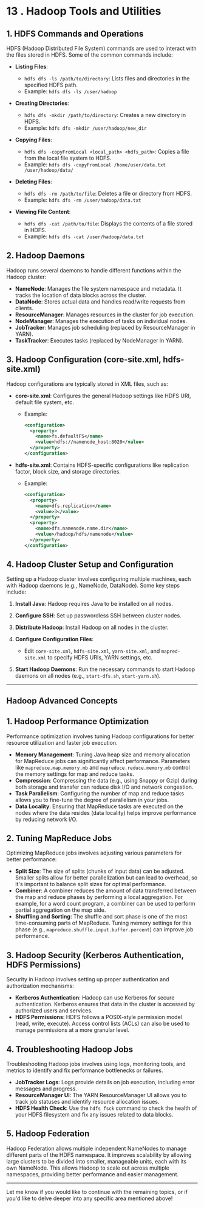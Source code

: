 
# 13 . **Hadoop Tools and Utilities**

## **1. HDFS Commands and Operations**

HDFS (Hadoop Distributed File System) commands are used to interact with the files stored in HDFS. Some of the common commands include:

* **Listing Files**:

  * `hdfs dfs -ls /path/to/directory`: Lists files and directories in the specified HDFS path.
  * Example: `hdfs dfs -ls /user/hadoop`

* **Creating Directories**:

  * `hdfs dfs -mkdir /path/to/directory`: Creates a new directory in HDFS.
  * Example: `hdfs dfs -mkdir /user/hadoop/new_dir`

* **Copying Files**:

  * `hdfs dfs -copyFromLocal <local_path> <hdfs_path>`: Copies a file from the local file system to HDFS.
  * Example: `hdfs dfs -copyFromLocal /home/user/data.txt /user/hadoop/data/`

* **Deleting Files**:

  * `hdfs dfs -rm /path/to/file`: Deletes a file or directory from HDFS.
  * Example: `hdfs dfs -rm /user/hadoop/data.txt`

* **Viewing File Content**:

  * `hdfs dfs -cat /path/to/file`: Displays the contents of a file stored in HDFS.
  * Example: `hdfs dfs -cat /user/hadoop/data.txt`

## **2. Hadoop Daemons**

Hadoop runs several daemons to handle different functions within the Hadoop cluster:

* **NameNode**: Manages the file system namespace and metadata. It tracks the location of data blocks across the cluster.
* **DataNode**: Stores actual data and handles read/write requests from clients.
* **ResourceManager**: Manages resources in the cluster for job execution.
* **NodeManager**: Manages the execution of tasks on individual nodes.
* **JobTracker**: Manages job scheduling (replaced by ResourceManager in YARN).
* **TaskTracker**: Executes tasks (replaced by NodeManager in YARN).

## **3. Hadoop Configuration (core-site.xml, hdfs-site.xml)**

Hadoop configurations are typically stored in XML files, such as:

* **core-site.xml**: Configures the general Hadoop settings like HDFS URI, default file system, etc.

  * Example:

    ```xml
    <configuration>
      <property>
        <name>fs.defaultFS</name>
        <value>hdfs://namenode_host:8020</value>
      </property>
    </configuration>
    ```

* **hdfs-site.xml**: Contains HDFS-specific configurations like replication factor, block size, and storage directories.

  * Example:

    ```xml
    <configuration>
      <property>
        <name>dfs.replication</name>
        <value>3</value>
      </property>
      <property>
        <name>dfs.namenode.name.dir</name>
        <value>/hadoop/hdfs/namenode</value>
      </property>
    </configuration>
    ```

## **4. Hadoop Cluster Setup and Configuration**

Setting up a Hadoop cluster involves configuring multiple machines, each with Hadoop daemons (e.g., NameNode, DataNode). Some key steps include:

1. **Install Java**: Hadoop requires Java to be installed on all nodes.
2. **Configure SSH**: Set up passwordless SSH between cluster nodes.
3. **Distribute Hadoop**: Install Hadoop on all nodes in the cluster.
4. **Configure Configuration Files**:

   * Edit `core-site.xml`, `hdfs-site.xml`, `yarn-site.xml`, and `mapred-site.xml` to specify HDFS URIs, YARN settings, etc.
5. **Start Hadoop Daemons**: Run the necessary commands to start Hadoop daemons on all nodes (e.g., `start-dfs.sh`, `start-yarn.sh`).

---

## **Hadoop Advanced Concepts**

## **1. Hadoop Performance Optimization**

Performance optimization involves tuning Hadoop configurations for better resource utilization and faster job execution.

* **Memory Management**: Tuning Java heap size and memory allocation for MapReduce jobs can significantly affect performance. Parameters like `mapreduce.map.memory.mb` and `mapreduce.reduce.memory.mb` control the memory settings for map and reduce tasks.
* **Compression**: Compressing the data (e.g., using Snappy or Gzip) during both storage and transfer can reduce disk I/O and network congestion.
* **Task Parallelism**: Configuring the number of map and reduce tasks allows you to fine-tune the degree of parallelism in your jobs.
* **Data Locality**: Ensuring that MapReduce tasks are executed on the nodes where the data resides (data locality) helps improve performance by reducing network I/O.

## **2. Tuning MapReduce Jobs**

Optimizing MapReduce jobs involves adjusting various parameters for better performance:

* **Split Size**: The size of splits (chunks of input data) can be adjusted. Smaller splits allow for better parallelization but can lead to overhead, so it's important to balance split sizes for optimal performance.
* **Combiner**: A combiner reduces the amount of data transferred between the map and reduce phases by performing a local aggregation. For example, for a word count program, a combiner can be used to perform partial aggregation on the map side.
* **Shuffling and Sorting**: The shuffle and sort phase is one of the most time-consuming parts of MapReduce. Tuning memory settings for this phase (e.g., `mapreduce.shuffle.input.buffer.percent`) can improve job performance.

## **3. Hadoop Security (Kerberos Authentication, HDFS Permissions)**

Security in Hadoop involves setting up proper authentication and authorization mechanisms:

* **Kerberos Authentication**: Hadoop can use Kerberos for secure authentication. Kerberos ensures that data in the cluster is accessed by authorized users and services.
* **HDFS Permissions**: HDFS follows a POSIX-style permission model (read, write, execute). Access control lists (ACLs) can also be used to manage permissions at a more granular level.

## **4. Troubleshooting Hadoop Jobs**

Troubleshooting Hadoop jobs involves using logs, monitoring tools, and metrics to identify and fix performance bottlenecks or failures.

* **JobTracker Logs**: Logs provide details on job execution, including error messages and progress.
* **ResourceManager UI**: The YARN ResourceManager UI allows you to track job statuses and identify resource allocation issues.
* **HDFS Health Check**: Use the `hdfs fsck` command to check the health of your HDFS filesystem and fix any issues related to data blocks.

## **5. Hadoop Federation**

Hadoop Federation allows multiple independent NameNodes to manage different parts of the HDFS namespace. It improves scalability by allowing large clusters to be divided into smaller, manageable units, each with its own NameNode. This allows Hadoop to scale out across multiple namespaces, providing better performance and easier management.

---

Let me know if you would like to continue with the remaining topics, or if you'd like to delve deeper into any specific area mentioned above!
